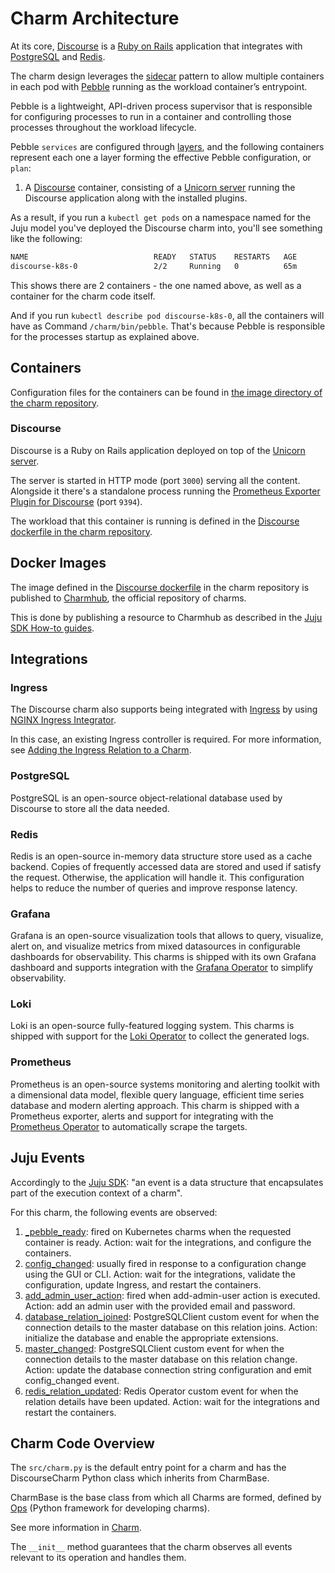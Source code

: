 # Charm Architecture

At its core, [Discourse](https://www.discourse.org/) is a [Ruby on Rails](https://rubyonrails.org/) application that integrates with [PostgreSQL](https://www.postgresql.org/) and [Redis](https://redis.io/).

The charm design leverages the [sidecar](https://kubernetes.io/blog/2015/06/the-distributed-system-toolkit-patterns/#example-1-sidecar-containers) pattern to allow multiple containers in each pod with [Pebble](https://juju.is/docs/sdk/pebble) running as the workload container’s entrypoint.

Pebble is a lightweight, API-driven process supervisor that is responsible for configuring processes to run in a container and controlling those processes throughout the workload lifecycle.

Pebble `services` are configured through [layers](https://github.com/canonical/pebble#layer-specification), and the following containers represent each one a layer forming the effective Pebble configuration, or `plan`:

1. A [Discourse](https://www.discourse.org/) container, consisting of a [Unicorn server](https://devcenter.heroku.com/articles/rails-unicorn) running the Discourse application along with the installed plugins.

As a result, if you run a `kubectl get pods` on a namespace named for the Juju model you've deployed the Discourse charm into, you'll see something like the following:

```bash
NAME                            READY   STATUS    RESTARTS   AGE
discourse-k8s-0                 2/2     Running   0          65m
```

This shows there are 2 containers - the one named above, as well as a container for the charm code itself.

And if you run `kubectl describe pod discourse-k8s-0`, all the containers will have as Command ```/charm/bin/pebble```. That's because Pebble is responsible for the processes startup as explained above.

## Containers

Configuration files for the containers can be found in [the image directory of the charm repository](https://github.com/canonical/discourse-k8s-operator/tree/main/image).

### Discourse

Discourse is a Ruby on Rails application deployed on top of the [Unicorn server](https://devcenter.heroku.com/articles/rails-unicorn).

The server is started in HTTP mode (port `3000`) serving all the content. Alongside it there's a standalone process running the [Prometheus Exporter Plugin for Discourse](https://github.com/discourse/discourse-prometheus) (port `9394`).

The workload that this container is running is defined in the [Discourse dockerfile in the charm repository](https://github.com/canonical/discourse-k8s-operator/blob/main/discourse.Dockerfile).

## Docker Images

The image defined in the [Discourse dockerfile](https://github.com/canonical/discourse-k8s-operator/blob/main/discourse.Dockerfile) in the charm repository is published to [Charmhub](https://charmhub.io/), the official repository of charms.

This is done by publishing a resource to Charmhub as described in the [Juju SDK How-to guides](https://juju.is/docs/sdk/publishing).

## Integrations

### Ingress

The Discourse charm also supports being integrated with [Ingress](https://kubernetes.io/docs/concepts/services-networking/ingress/#what-is-ingress) by using [NGINX Ingress Integrator](https://charmhub.io/nginx-ingress-integrator/).

In this case, an existing Ingress controller is required. For more information, see [Adding the Ingress Relation to a Charm](https://charmhub.io/nginx-ingress-integrator/docs/adding-ingress-relation).

### PostgreSQL

PostgreSQL is an open-source object-relational database used by Discourse to store all the data needed.

### Redis

Redis is an open-source in-memory data structure store used as a cache backend. Copies of frequently accessed data are stored and used if satisfy the request. Otherwise, the application will handle it. This configuration helps to reduce the number of queries and improve response latency.

### Grafana
Grafana is an open-source visualization tools that allows to query, visualize, alert on, and visualize metrics from mixed datasources in configurable dashboards for observability. This charms is shipped with its own Grafana dashboard and supports integration with the [Grafana Operator](https://charmhub.io/grafana-k8s) to simplify observability.

### Loki
Loki is an open-source fully-featured logging system. This charms is shipped with support for the [Loki Operator](https://charmhub.io/loki-k8s) to collect the generated logs.

### Prometheus
Prometheus is an open-source systems monitoring and alerting toolkit with a dimensional data model, flexible query language, efficient time series database and modern alerting approach. This charm is shipped with a Prometheus exporter, alerts and support for integrating with the [Prometheus Operator](https://charmhub.io/prometheus-k8s) to automatically scrape the targets.

## Juju Events

Accordingly to the [Juju SDK](https://juju.is/docs/sdk/event): "an event is a data structure that encapsulates part of the execution context of a charm".

For this charm, the following events are observed:

1. [<container name>_pebble_ready](https://juju.is/docs/sdk/container-name-pebble-ready-event): fired on Kubernetes charms when the requested container is ready. Action: wait for the integrations, and configure the containers.
2. [config_changed](https://juju.is/docs/sdk/config-changed-event): usually fired in response to a configuration change using the GUI or CLI. Action: wait for the integrations, validate the configuration, update Ingress, and restart the containers.
4. [add_admin_user_action](https://charmhub.io/discourse-k8s/actions): fired when add-admin-user action is executed. Action: add an admin user with the provided email and password.
5. [database_relation_joined](https://github.com/canonical/ops-lib-pgsql): PostgreSQLClient custom event for when the connection details to the master database on this relation joins. Action: initialize the database and enable the appropriate extensions.
5. [master_changed](https://github.com/canonical/ops-lib-pgsql): PostgreSQLClient custom event for when the connection details to the master database on this relation change. Action: update the database connection string configuration and emit config_changed event.
5. [redis_relation_updated](https://github.com/canonical/redis-k8s-operator): Redis Operator custom event for when the relation details have been updated. Action: wait for the integrations and restart the containers.

## Charm Code Overview

The `src/charm.py` is the default entry point for a charm and has the DiscourseCharm Python class which inherits from CharmBase.

CharmBase is the base class from which all Charms are formed, defined by [Ops](https://juju.is/docs/sdk/ops) (Python framework for developing charms).

See more information in [Charm](https://juju.is/docs/sdk/constructs#heading--charm).

The `__init__` method guarantees that the charm observes all events relevant to its operation and handles them.
